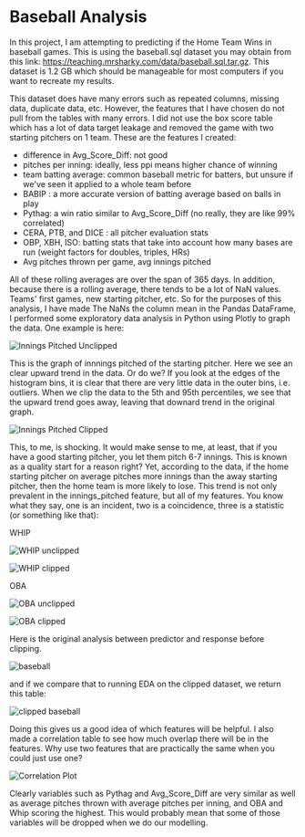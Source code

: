 # Baseball Analysis

In this project, I am attempting to predicting if the Home Team Wins in baseball games. This is using the baseball.sql dataset you may obtain from this link: https://teaching.mrsharky.com/data/baseball.sql.tar.gz. This dataset is 1.2 GB which should be manageable for most computers if you want to recreate my results. 

This dataset does have many errors such as repeated columns, missing data, duplicate data, etc. However, the features that I have chosen do not pull from the tables with many errors. I did not use the box score table which has a lot of data target leakage and removed the game with two starting pitchers on 1 team. These are the features I created:

- difference in Avg_Score_Diff: not good
- pitches per inning: ideally, less ppi means higher chance of winning
- team batting average: common baseball metric for batters, but unsure if we've seen it applied to a whole team before
- BABIP : a more accurate version of batting average based on balls in play
- Pythag: a win ratio similar to Avg_Score_Diff (no really, they are like 99% correlated)
- CERA, PTB, and DICE : all pitcher evaluation stats
- OBP, XBH, ISO: batting stats that take into account how many bases are run (weight factors for doubles, triples, HRs)
- Avg pitches thrown per game, avg innings pitched

All of these rolling averages are over the span of 365 days. In addition, because there is a rolling average, there tends to be a lot of NaN values. Teams' first games, new starting pitcher, etc. So for the purposes of this analysis, I have made The NaNs the column mean in the Pandas DataFrame,
I performed some exploratory data analysis in Python using Plotly to graph the data. One example is here:

![Innings Pitched Unclipped](https://github.com/tbui0525/bda_602/assets/82955352/da7e8cba-75ef-433f-924e-cc4e6b5b33ef)

This is the graph of innnings pitched of the starting pitcher. Here we see an clear upward trend in the data. Or do we? If you look at the edges of the histogram bins, it is clear that there are very little data in the outer bins, i.e. outliers. When we clip the data to the 5th and 95th percentiles, we see that the upward trend goes away, leaving that downard trend in the original graph.

![Innings Pitched Clipped](https://github.com/tbui0525/bda_602/assets/82955352/043c287a-1343-446d-a46c-f3ee279abd9c)

This, to me, is shocking. It would make sense to me, at least, that if you have a good starting pitcher, you let them pitch 6-7 innings. This is known as a quality start for a reason right? Yet, according to the data, if the home starting pitcher on average pitches more innings than the away starting pitcher, then the home team is more likely to lose. This trend is not only prevalent in the innings_pitched feature, but all of my features. You know what they say, one is an incident, two is a coincidence, three is a statistic (or something like that):

WHIP

![WHIP unclipped](https://github.com/tbui0525/bda_602/assets/82955352/9d51b13e-8a3a-4acc-9d49-858d46594721)

![WHIP clipped](https://github.com/tbui0525/bda_602/assets/82955352/a4f60e8c-3551-44d2-9735-80f756cc50ec)

OBA

![OBA unclipped](https://github.com/tbui0525/bda_602/assets/82955352/c77ede12-1374-4ba7-9894-58040252d4a4)


![OBA clipped](https://github.com/tbui0525/bda_602/assets/82955352/32b1e365-b6c7-458c-86eb-8423f181705a)

Here is the original analysis between predictor and response before clipping.

![baseball](https://github.com/tbui0525/bda_602/assets/82955352/78f67416-d341-44ad-9c94-931cb9841caa)

and if we compare that to running EDA on the clipped dataset, we return this table:

![clipped baseball](https://github.com/tbui0525/bda_602/assets/82955352/f9ae489a-3bfe-4895-8be4-36a1cf564742)

Doing this gives us a good idea of which features will be helpful. I also made a correlation table to see how much overlap there will be in the features. Why use two features that are practically the same when you could just use one? 

![Correlation Plot](https://github.com/tbui0525/bda_602/assets/82955352/9e8b96d7-8c82-42a9-b9a5-dc615c6ee25e)

Clearly variables such as Pythag and Avg_Score_Diff are very similar as well as average pitches thrown with average pitches per inning, and OBA and Whip scoring the highest. This would probably mean that some of those variables will be dropped when we do our modelling.
